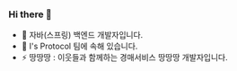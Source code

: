 ### Hi there 👋

- 🌱 자바(스프링) 백엔드 개발자입니다.
- 🔭 I's Protocol 팀에 속해 있습니다.
- ⚡ 땅땅땅 : 이웃들과 함께하는 경매서비스 땅땅땅 개발자입니다.

